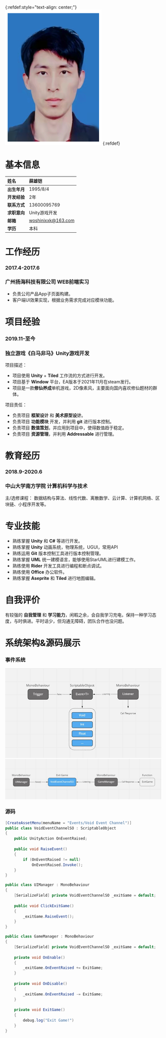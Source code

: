 {:refdef:style="text-align: center;"}
![Image](portrait_311x453.png)
{:refdef}

# 基本信息

| 姓名        	|薛雄铠   |
| :------------   | :------------  |
| **出生年月**     | 1995/8/4   |
| **开发经验**     | 2年  |
| **联系方式**         |    13600095769    |
| **求职意向**         |    Unity游戏开发   |
| **邮箱**         |    woshinixxk@163.com |
| **学历**         |    本科    |


# 工作经历

### 2017.4-2017.6
### 广州扬海科技有限公司 WEB前端实习

* 负责公司产品App子页面构建。
* 客户端UI效果实现，根据业务需求完成对应模块功能。

# 项目经验

### 2019.11-至今 
### 独立游戏《白马非马》Unity游戏开发

项目描述：

* 项目使用 **Unity** + **Tiled** 工作流的方式进行开发。
* 项目基于 **Window** 平台，EA版本于2021年11月在steam发行。
* 项目是一款**修仙养成**单机游戏，2D像素风，主要面向国内喜欢修仙题材的群体。

项目责任：
* 负责项目 **框架设计** 和 **美术原型设计**。
* 负责项目 **功能模块** 开发，并利用 **git** 进行版本控制。
* 负责项目 **数值策划**，并应用到项目中，使得数值趋于稳定。
* 负责项目 **资源管理**，并利用 **Addressable** 进行管理。

# 教育经历

### 2018.9-2020.6 
### 中山大学南方学院 计算机科学与技术
主/选修课程：
数据结构与算法、线性代数、离散数学、云计算、计算机网络、区块链、小程序开发等。

# 专业技能

* 熟练掌握 **Unity** 和 **C#** 等进行开发。
* 熟练掌握 **Unity** 动画系统，物理系统，UGUI，常用API
* 熟练运用 **Git** 版本控制工具进行版本控制管理。
* 熟练掌握 **UML** 统一建模语言，能够使用StarUML进行建模工作。
* 熟练使用 **Rider** 开发工具进行编程和断点调试。
* 熟练使用 **Office** 办公软件。
* 熟练掌握 **Aseprite** 和 **Tiled** 进行地图编辑。

# 自我评价
有较强的 **自我管理** 和 **学习能力**，闲暇之余，会自我学习充电，保持一种学习态度，与时俱进。平时话少，但沟通无障碍，团队合作也没问题。


# 系统架构&源码展示

### 事件系统

![Image](EventSystem.jpg)
![Image](EventSystem2.jpg)

### 源码

```C#
[CreateAssetMenu(menuName = "Events/Void Event Channel")]
public class VoidEventChannelSO : ScriptableObject
{
    public UnityAction OnEventRaised;
    
    public void RaiseEvent()
    {
        if (OnEventRaised != null)
            OnEventRaised.Invoke();
    }      
}

```

```C#
public class UIManager : MonoBehaviour
{
    [SerializeField] private VoidEventChannelSO _exitGame = default;
	
    public void ClickExitGame()
    {
        _exitGame.RaiseEvent();
    }
}
```

```C#
public class GameManager : MonoBehaviour
{
    [SerializeField] private VoidEventChannelSO _exitGame = default;
    
    private void OnEnable()
    {
        _exitGame.OnEventRaised += ExitGame;
    }
    
    private void OnDisable()
    {
        _exitGame.OnEventRaised -= ExitGame;
    }
	
    private void ExitGame()
    {
        debug.log("Exit Game!")
    }
}
```
